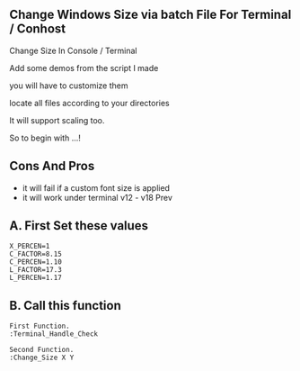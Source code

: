 ## Change Windows Size via batch File For Terminal / Conhost
Change Size In Console / Terminal

Add some demos from the script I made

you will have to customize them

locate all files according to your directories

It will support scaling too.

So to begin with ...!
## Cons And Pros
- it will fail if a custom font size is applied
- it will work under terminal v12 - v18 Prev

## A. First Set these values
```
X_PERCEN=1
C_FACTOR=8.15
C_PERCEN=1.10
L_FACTOR=17.3
L_PERCEN=1.17
```
## B. Call this function
```
First Function.
:Terminal_Handle_Check

Second Function.
:Change_Size X Y
```

